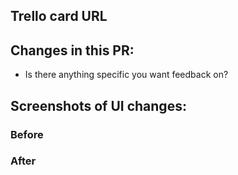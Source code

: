 ## Trello card URL

## Changes in this PR:

- Is there anything specific you want feedback on?

## Screenshots of UI changes:

### Before

### After
